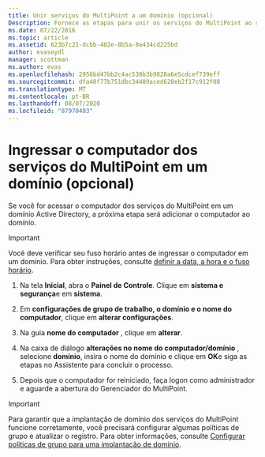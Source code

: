 ```yaml
---
title: Unir serviços do MultiPoint a um domínio (opcional)
Description: Fornece as etapas para unir os serviços do MultiPoint ao seu domínio
ms.date: 07/22/2016
ms.topic: article
ms.assetid: 623b7c21-dcbb-402e-8b5a-8e434cd225bd
author: evaseydl
manager: scottman
ms.author: evas
ms.openlocfilehash: 2956bd47bb2c4ac538b3b9828a6e5cdcef739eff
ms.sourcegitcommit: dfa48f77b751dbc34409aced628eb2f17c912f08
ms.translationtype: MT
ms.contentlocale: pt-BR
ms.lasthandoff: 08/07/2020
ms.locfileid: "87970493"
---
```

# <a name="join-the-multipoint-services-computer-to-a-domain-optional"></a>Ingressar o computador dos serviços do MultiPoint em um domínio (opcional)
Se você for acessar o computador dos serviços do MultiPoint em um domínio Active Directory, a próxima etapa será adicionar o computador ao domínio.

> [!IMPORTANT]
> Você deve verificar seu fuso horário antes de ingressar o computador em um domínio. Para obter instruções, consulte [definir a data, a hora e o fuso horário](Set-the-date--time--and-time-zone.md).

1.  Na tela **Inicial**, abra o **Painel de Controle**. Clique em **sistema e segurança**e em **sistema**.

2.  Em **configurações de grupo de trabalho, o domínio e o nome do computador**, clique em **alterar configurações**.

3.  Na guia **nome do computador** , clique em **alterar**.

4.  Na caixa de diálogo **alterações no nome do computador/domínio** , selecione **domínio**, insira o nome do domínio e clique em **OK**e siga as etapas no Assistente para concluir o processo.

5.  Depois que o computador for reiniciado, faça logon como administrador e aguarde a abertura do Gerenciador do MultiPoint.

> [!IMPORTANT]
> Para garantir que a implantação de domínio dos serviços do MultiPoint funcione corretamente, você precisará configurar algumas políticas de grupo e atualizar o registro. Para obter informações, consulte [Configurar políticas de grupo para uma implantação de domínio](/previous-versions/windows/it-pro/windows-server-2012-R2-and-2012/dn265982(v=ws.11)).

